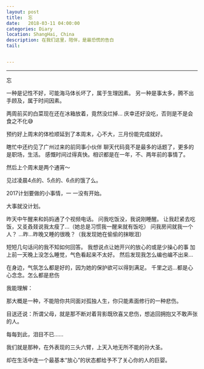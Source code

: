 ```yaml
---
layout: post
title:  忘
date:   2018-03-11 04:00:00
categories: Diary
location: ShangHai, China
description: 在我们这里，陪伴，是最恐慌的告白
tail: 


---
```

---

忘

一种是记性不好，可能海马体长坏了，属于生理因素。
另一种是事太多，腾不出手顾及，属于时间因素。

两周前买的白菜现在还在冰箱放着，竟然没烂掉...
庆幸还好没吃，否则是不是会食之不化😅

预约好上周末的体检顺延到了本周末，心不大，三月份能完成就好。

瞎忙中还约见了广州过来的前同事小伙伴
聊天代码竟不是最多的话题了，更多的是职场，生活。
感慨时间过得真快。相识都是在一年，不、两年前的事情了。

然后上个周末是两个通宵～

见过凌晨4点的、5点的、6点的饿了么。

2017计划要做的小事情，一 一没有开始。

大事就没计划。

昨天中午醒来和妈妈通了个视频电话。
问我吃饭没，我说刚睡醒。
让我赶紧去吃饭，又㕛叒叕说我太瘦了...（她总是习惯我一醒来就有饭吃）
问我房间就我一个人？
...昨...昨晚又睡的很晚？（我发现她在偷偷的抹眼泪）

短短几句话问的我不知如何回答。
我想说点让她开兴的放心的或是少操心的事
加上前一天晚上没怎么睡觉，气色看起来不太好。
然后发现我怎么编也编不出来...

在身边，气氛怎么都是好的，因为她的保护欲可以得到满足。
千里之远...都是心心念念。怎么都是悲伤

我能理解：

那大概是一种，不能陪你共同面对孤独人生，你只能素面修行的一种悲伤。

目送还说：所谓父母，就是那不断对着背影既欣喜又悲伤，想追回拥抱又不敢声张的人。

每每到此，泪目不已……

我们就是那种，在外表现的三头六臂，上天入地无所不能的孙大圣。

却在生活中连一个最基本“放心”的状态都给予不了关心你的人的巨婴。
